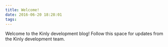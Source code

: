 ```yaml
---
title: Welcome!
date: 2016-06-20 18:28:01
tags:
---
```


Welcome to the Kinly development blog! Follow this space for updates from the Kinly development team.
